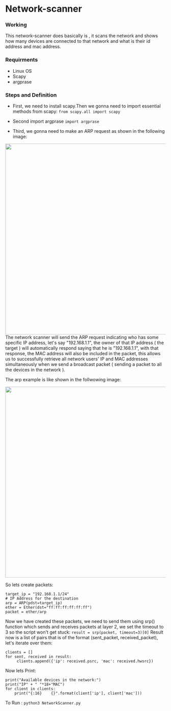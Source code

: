# Network-scanner 


### Working
This network-scanner does basically is , it scans the network and shows how many devices are connected to that network and what is their id address and mac address.

### Requirments
* Linux OS
* Scapy
* argprase

### Steps and Definition
* First, we need to install scapy.Then we gonna need to import essential methods from scapy:
``` from scapy.all import scapy ```
* Second import argprase 
``` import argprase ```

* Third, we gonna need to make an ARP request as shown in the following image:
<img src = "https://www.thepythoncode.com/media/articles/building-network-scanner-using-scapy/arp_request1.jpg" width = '600'>
The network scanner will send the ARP request indicating who has some specific IP address, let's say "192.168.1.1", the owner of that IP address ( the target ) will automatically respond saying that he is "192.168.1.1", with that response, the MAC address will also be included in the packet, this allows us to successfully retrieve all network users' IP and MAC addresses simultaneously when we send a broadcast packet ( sending a packet to all the devices in the network ).

The arp example is like shown in the follwowing image:

<img src = "https://www.thepythoncode.com/media/articles/building-network-scanner-using-scapy/hacker.jpg" width = '600'>

So lets create packets:
```
target_ip = "192.168.1.1/24"
# IP Address for the destination
arp = ARP(pdst=target_ip)
ether = Ether(dst="ff:ff:ff:ff:ff:ff")
packet = ether/arp
```
Now we have created these packets, we need to send them using srp() function which sends and receives packets at layer 2, we set the timeout to 3 so the script won't get stuck:
``` result = srp(packet, timeout=3)[0] ```
Result now is a list of pairs that is of the format (sent_packet, received_packet), let's iterate over them:
``` 
clients = []
for sent, received in result:
     clients.append({'ip': received.psrc, 'mac': received.hwsrc})
```

Now lets Print:
```
print("Available devices in the network:")
print("IP" + " "*18+"MAC")
for client in clients:
    print("{:16}    {}".format(client['ip'], client['mac']))
```
To Run :
``` python3 NetworkScanner.py ```

